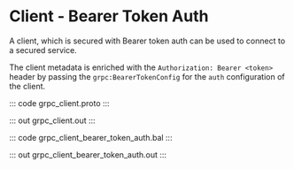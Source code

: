 # Client - Bearer Token Auth

A client, which is secured with Bearer token auth can be used to connect to
a secured service.

The client metadata is enriched with the `Authorization: Bearer <token>`
header by passing the `grpc:BearerTokenConfig` for the `auth` configuration
of the client.

::: code grpc_client.proto :::

::: out grpc_client.out :::

::: code grpc_client_bearer_token_auth.bal :::

::: out grpc_client_bearer_token_auth.out :::